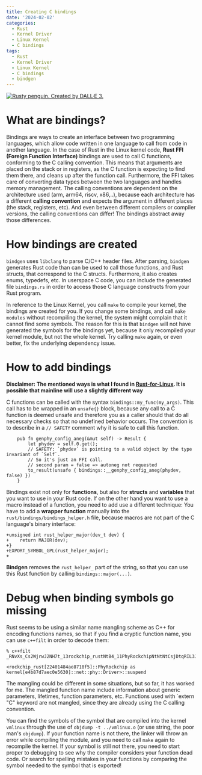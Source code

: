 ```yaml
---
title: Creating C bindings
date: '2024-02-02'
categories:
  - Rust
  - Kernel Driver
  - Linux Kernel
  - C bindings
tags:
  - Rust
  - Kernel Driver
  - Linux Kernel
  - C bindings
  - bindgen
---
```


[<img class="penguin" src="/static/img/rusty_penguin_3.jpeg" alt="Rusty penguin. Created by DALL·E 3." />](https://github.com/Rust-for-Linux/)

# What are bindings?
Bindings are ways to create an interface between two programming languages,
which allow code written in one language to call from code in another language.
In the case of Rust in the Linux kernel code, **Rust FFI (Foreign Function
Interface)** bindings are used to call C functions, conforming to the C calling
convention.  This means that arguments are placed on the stack or in registers,
as the C function is expecting to find them there, and cleans up after the
function call. Furthermore, the FFI takes care of converting data types between
the two languages and handles memory management.  The calling conventions are
dependent on the architecture used (arm, arm64, riscv, x86,..), because each
architecture has a different **calling convention** and expects the argument in
different places (the stack, registers, etc). And even between different
compilers or compiler versions, the calling conventions can differ! The bindings
abstract away those differences.


# How bindings are created

`bindgen` uses `libclang` to parse C/C++ header files. After parsing, `bindgen`
generates Rust code than can be used to call those functions, and Rust structs,
that correspond to the C structs. Furthermore, it also creates enums, typedefs,
etc. In userspace C code, you can include the generated file `bindings.rs` in
order to access those C language constructs from your Rust program.

In reference to the Linux Kernel, you call `make` to compile your kernel, the
bindings are created for you.  If you change some bindings, and call `make
modules` without recompiling the kernel, the system might complain that it
cannot find some symbols. The reason for this is that `bindgen` will not have
generated the symbols for the bindings yet, because it only recompiled your
kernel module, but not the whole kernel. Try calling `make` again, or even
better, fix the underlying dependency issue.

# How to add bindings

**Disclaimer: The mentioned ways is what I found in
[Rust-for-Linux](https://github.com/Rust-for-Linux/). It is possible that
mainline will use a slightly different way**

C functions can be called with the syntax `bindings::my_func(my_args)`. This
call has to be wrapped in an `unsafe{}` block, because any call to a C function
is deemed unsafe and therefore you as a caller should that do all necessary
checks so that no undefined behavior occurs. The convention is to describe in a
`// SAFETY` comment why it is safe to call this function.

```
    pub fn genphy_config_aneg(&mut self) -> Result {
        let phydev = self.0.get();
        // SAFETY: `phydev` is pointing to a valid object by the type invariant of `Self`.
        // So it's just an FFI call.
        // second param = false => autoneg not requested
        to_result(unsafe { bindings::__genphy_config_aneg(phydev, false) })
    }
```

Bindings exist not only for **functions**, but also for **structs** and **variables** that
you want to use in your Rust code. If on the other hand you want to use a macro
instead of a function, you need to add use a different technique: You have to
add a **wrapper function** manually into the `rust/bindings/bindings_helper.h`
file, because macros are not part of the C language's binary interface:

```
+unsigned int rust_helper_major(dev_t dev) {
+    return MAJOR(dev);
+}
+EXPORT_SYMBOL_GPL(rust_helper_major);
+
```

**Bindgen** removes the `rust_helper_` part of the string, so that you can use
this Rust function by calling `bindings::major(...)`.

# Debug when binding symbols go missing

Rust seems to be using a similar name mangling scheme as C++ for encoding
functions names, so that if you find a cryptic function name, you can use
`c++filt` in order to decode them:

```
% c++filt
_RNvXs_Cs2WjrwJ2NH7t_13rockchip_rustNtB4_11PhyRockchipNtNtNtCsjDtqRIL3JAG_6kernel3net3phy6Driver7suspend

<rockchip_rust[22401484ae8718f5]::PhyRockchip as kernel[e4b87d7aec0e5630]::net::phy::Driver>::suspend
```

The mangling could be different in some situations, but so far, it has worked
for me. The mangled function name include information about generic parameters,
lifetimes, function parameters, etc. Functions used with `extern "C" keyword are
not mangled, since they are already using the C calling convention.

You can find the symbols of the symbol that are compiled into the kernel `vmlinux` through
the use of `objdump -t ../vmlinux.o` (or use string, the poor man's `objdump`).
If your function name is not there, the linker will throw an error while
compiling the module, and you need to call `make` again to recompile the kernel.
If your symbol is still not there, you need to start proper to debugging to see
why the compiler considers your function dead code. Or search for spelling
mistakes in your functions by comparing the symbol needed to the symbol that is
exported!
